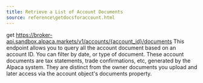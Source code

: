 ```yaml
---
title: Retrieve a List of Account Documents
source: reference\getdocsforaccount.html
---
```


get https://broker-api.sandbox.alpaca.markets/v1/accounts/{account_id}/documents
This endpoint allows you to query all the account document based on an account ID. You can filter by date, or type of document.
These account documents are tax statements, trade confirmations, etc, generated by the Alpaca system. They are distinct from the owner documents you upload and later access via the account object's documents property.
